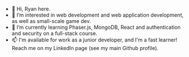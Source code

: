 - 👋 Hi, Ryan here. 
- 👀 I’m interested in web development and web application development, as well as small-scale game dev.
- 🌱 I’m currently learning Phaser.js, MongoDB, React and authentication and security on a full-stack course.
- 📫 I'm available for work as a junior developer, and I'm a fast learner! 
Reach me on my LinkedIn page (see my main Github profile).

<!---
eaglesTear/eaglesTear is a ✨ special ✨ repository because its `README.md` (this file) appears on your GitHub profile.
You can click the Preview link to take a look at your changes.
--->
